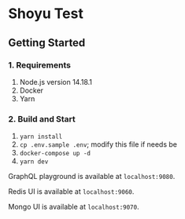 # Shoyu Test

## Getting Started

### 1. Requirements

1. Node.js version 14.18.1
2. Docker
3. Yarn

### 2. Build and Start

1. `yarn install`
2. `cp .env.sample .env`; modify this file if needs be
3. `docker-compose up -d`
4. `yarn dev`

GraphQL playground is available at `localhost:9080`.

Redis UI is available at `localhost:9060`.

Mongo UI is available at `localhost:9070`.
